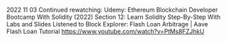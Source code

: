 2022 11 03 
Continued rewatching: Udemy: Ethereum Blockchain Developer Bootcamp With Solidity (2022)
	Section 12: Learn Solidity Step-By-Step With Labs and Slides
Listened to Block Explorer: Flash Loan Arbitrage | Aave Flash Loan Tutorial
	https://www.youtube.com/watch?v=PtMs8FZJhkU

	